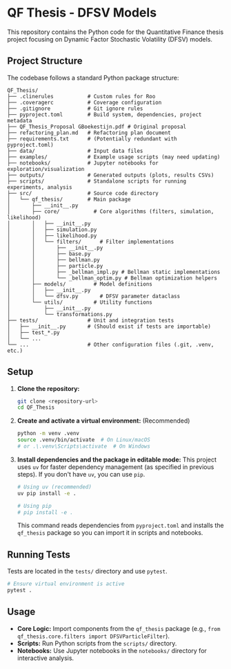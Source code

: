 # QF Thesis - DFSV Models

This repository contains the Python code for the Quantitative Finance thesis project focusing on Dynamic Factor Stochastic Volatility (DFSV) models.

## Project Structure

The codebase follows a standard Python package structure:

```
QF_Thesis/
├── .clinerules           # Custom rules for Roo
├── .coveragerc           # Coverage configuration
├── .gitignore            # Git ignore rules
├── pyproject.toml        # Build system, dependencies, project metadata
├── QF_Thesis_Proposal GBoekestijn.pdf # Original proposal
├── refactoring_plan.md   # Refactoring plan document
├── requirements.txt      # (Potentially redundant with pyproject.toml)
├── data/                 # Input data files
├── examples/             # Example usage scripts (may need updating)
├── notebooks/            # Jupyter notebooks for exploration/visualization
├── outputs/              # Generated outputs (plots, results CSVs)
├── scripts/              # Standalone scripts for running experiments, analysis
├── src/                  # Source code directory
│   └── qf_thesis/        # Main package
│       ├── __init__.py
│       ├── core/           # Core algorithms (filters, simulation, likelihood)
│       │   ├── __init__.py
│       │   ├── simulation.py
│       │   ├── likelihood.py
│       │   └── filters/      # Filter implementations
│       │       ├── __init__.py
│       │       ├── base.py
│       │       ├── bellman.py
│       │       ├── particle.py
│       │       ├── _bellman_impl.py # Bellman static implementations
│       │       └── _bellman_optim.py # Bellman optimization helpers
│       ├── models/         # Model definitions
│       │   ├── __init__.py
│       │   └── dfsv.py       # DFSV parameter dataclass
│       └── utils/          # Utility functions
│           ├── __init__.py
│           └── transformations.py
├── tests/                # Unit and integration tests
│   ├── __init__.py       # (Should exist if tests are importable)
│   ├── test_*.py
│   └── ...
└── ...                   # Other configuration files (.git, .venv, etc.)
```

## Setup

1.  **Clone the repository:**
    ```bash
    git clone <repository-url>
    cd QF_Thesis
    ```

2.  **Create and activate a virtual environment:** (Recommended)
    ```bash
    python -m venv .venv
    source .venv/bin/activate  # On Linux/macOS
    # or .\.venv\Scripts\activate  # On Windows
    ```

3.  **Install dependencies and the package in editable mode:**
    This project uses `uv` for faster dependency management (as specified in previous steps). If you don't have `uv`, you can use `pip`.
    ```bash
    # Using uv (recommended)
    uv pip install -e .

    # Using pip
    # pip install -e .
    ```
    This command reads dependencies from `pyproject.toml` and installs the `qf_thesis` package so you can import it in scripts and notebooks.

## Running Tests

Tests are located in the `tests/` directory and use `pytest`.

```bash
# Ensure virtual environment is active
pytest .
```

## Usage

*   **Core Logic:** Import components from the `qf_thesis` package (e.g., `from qf_thesis.core.filters import DFSVParticleFilter`).
*   **Scripts:** Run Python scripts from the `scripts/` directory.
*   **Notebooks:** Use Jupyter notebooks in the `notebooks/` directory for interactive analysis.